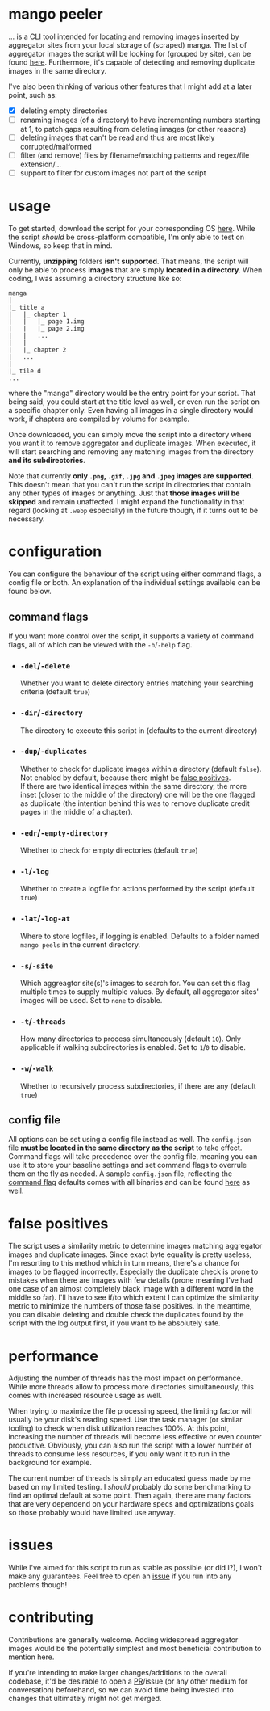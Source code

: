 # mango peeler

... is a CLI tool intended for locating and removing images inserted by aggregator sites from your local storage of (scraped) manga. The list of aggregator images the script will be looking for (grouped by site), can be found [here](https://github.com/valdotle/mangopeeler/tree/main/images). Furthermore, it's capable of detecting and removing duplicate images in the same directory.

I've also been thinking of various other features that I might add at a later point, such as:

-   [x] deleting empty directories
-   [ ] renaming images (of a directory) to have incrementing numbers starting at 1, to patch gaps resulting from deleting images (or other reasons)
-   [ ] deleting images that can't be read and thus are most likely corrupted/malformed
-   [ ] filter (and remove) files by filename/matching patterns and regex/file extension/...
-   [ ] support to filter for custom images not part of the script

# usage

To get started, download the script for your corresponding OS [here](https://github.com/valdotle/mangopeeler/releases/latest). While the script _should_ be cross-platform compatible, I'm only able to test on Windows, so keep that in mind.

Currently, **unzipping** folders **isn't supported**. That means, the script will only be able to process **images** that are simply **located in a directory**. When coding, I was assuming a directory structure like so:

```
manga
|
|_ title a
|   |_ chapter 1
|   |   |_ page 1.img
|   |   |_ page 2.img
|   |   ...
|   |
|   |_ chapter 2
|   ...
|
|_ tile d
...
```

where the "manga" directory would be the entry point for your script. That being said, you could start at the title level as well, or even run the script on a specific chapter only. Even having all images in a single directory would work, if chapters are compiled by volume for example.

Once downloaded, you can simply move the script into a directory where you want it to remove aggregator and duplicate images. When executed, it will start searching and removing any matching images from the directory **and its subdirectories**.

Note that currently **only `.png`, `.gif`, `.jpg` and `.jpeg` images are supported**. This doesn't mean that you can't run the script in directories that contain any other types of images or anything. Just that **those images will be skipped** and remain unaffected. I might expand the functionality in that regard (looking at `.webp` especially) in the future though, if it turns out to be necessary.

# configuration

You can configure the behaviour of the script using either command flags, a config file or both. An explanation of the individual settings available can be found below.

## command flags

If you want more control over the script, it supports a variety of command flags, all of which can be viewed with the `-h`/`-help` flag.

-   ### `-del`/`-delete`
    Whether you want to delete directory entries matching your searching criteria (default `true`)
-   ### `-dir`/`-directory`
    The directory to execute this script in (defaults to the current directory)
-   ### `-dup`/`-duplicates`
    Whether to check for duplicate images within a directory (default `false`). Not enabled by default, because there might be [false positives](#false-positives).<br>
    If there are two identical images within the same directory, the more inset (closer to the middle of the directory) one will be the one flagged as duplicate (the intention behind this was to remove duplicate credit pages in the middle of a chapter).
-   ### `-edr`/`-empty-directory`
    Whether to check for empty directories (default `true`)
-   ### `-l`/`-log`
    Whether to create a logfile for actions performed by the script (default `true`)
-   ### `-lat`/`-log-at`
    Where to store logfiles, if logging is enabled. Defaults to a folder named `mango peels` in the current directory.
-   ### `-s`/`-site`
    Which aggreagtor site(s)'s images to search for. You can set this flag multiple times to supply multiple values. By default, all aggregator sites' images will be used. Set to `none` to disable.
-   ### `-t`/`-threads`
    How many directories to process simultaneously (default `10`). Only applicable if walking subdirectories is enabled. Set to `1`/`0` to disable.
-   ### `-w`/`-walk`
    Whether to recursively process subdirectories, if there are any (default `true`)

## config file

All options can be set using a config file instead as well. The `config.json` file **must be located in the same directory as the script** to take effect. Command flags will take precedence over the config file, meaning you can use it to store your baseline settings and set command flags to overrule them on the fly as needed. A sample `config.json` file, reflecting the [command flag](#command-flags) defaults comes with all binaries and can be found [here](https://github.com/valdotle/mangopeeler/tree/main/config.json) as well.

# false positives

The script uses a similarity metric to determine images matching aggregator images and duplicate images. Since exact byte equality is pretty useless, I'm resorting to this method which in turn means, there's a chance for images to be flagged incorrectly. Especially the duplicate check is prone to mistakes when there are images with few details (prone meaning I've had one case of an almost completely black image with a different word in the middle so far). I'll have to see if/to which extent I can optimize the similarity metric to minimize the numbers of those false positives. In the meantime, you can disable deleting and double check the duplicates found by the script with the log output first, if you want to be absolutely safe.

# performance

Adjusting the number of threads has the most impact on performance. While more threads allow to process more directories simultaneously, this comes with increased resource usage as well.

When trying to maximize the file processing speed, the limiting factor will usually be your disk's reading speed. Use the task manager (or similar tooling) to check when disk utilization reaches 100%. At this point, increasing the number of threads will become less effective or even counter productive. Obviously, you can also run the script with a lower number of threads to consume less resources, if you only want it to run in the background for example.

The current number of threads is simply an educated guess made by me based on my limited testing. I _should_ probably do some benchmarking to find an optimal default at some point. Then again, there are many factors that are very dependend on your hardware specs and optimizations goals so those probably would have limited use anyway.

# issues

While I've aimed for this script to run as stable as possible (or did I?), I won't make any guarantees. Feel free to open an [issue](https://github.com/valdotle/mangopeeler/issues) if you run into any problems though!

# contributing

Contributions are generally welcome. Adding widespread aggregator images would be the potentially simplest and most beneficial contribution to mention here.

If you're intending to make larger changes/additions to the overall codebase, it'd be desirable to open a [PR](https://github.com/valdotle/mangopeeler/pulls)/issue (or any other medium for conversation) beforehand, so we can avoid time being invested into changes that ultimately might not get merged.
